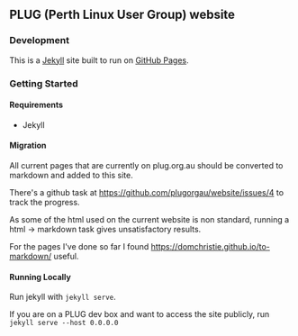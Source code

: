 ## PLUG (Perth Linux User Group) website

### Development

This is a [Jekyll](https://jekyllrb.com/) site built to run on [GitHub Pages](https://help.github.com/articles/what-are-github-pages/).

### Getting Started

#### Requirements

* Jekyll

#### Migration

All current pages that are currently on plug.org.au should be converted to markdown and added to this site.

There's a github task at https://github.com/plugorgau/website/issues/4
to track the progress.

As some of the html used on the current website is non standard,
running a html -> markdown task gives unsatisfactory results.

For the pages I've done so far I found
https://domchristie.github.io/to-markdown/
useful.

#### Running Locally

Run jekyll with `jekyll serve`.

If you are on a PLUG dev box and want to access the site publicly, run ` jekyll serve --host 0.0.0.0 `
